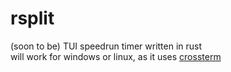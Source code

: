 # rsplit
(soon to be) TUI speedrun timer written in rust\
will work for windows or linux, as it uses [crossterm](https://crates.io/crates/crossterm)
